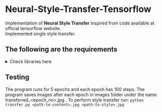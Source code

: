 # Neural-Style-Transfer-Tensorflow
Implementation of **Neural Style Transfer** inspired from code available at official tensorflow website.<br>
Implemented single style transfer.

## The following are the requirements 
<details>
  <summary> Check libraries here </summary>
  
  1. python3
  2. tensorflow
  3. numpy
  
</details>

## Testing
The program runs for 5 epochs and each epoch has 100 steps. The program saves images after each epoch in images folder under the name transferred_<epoch_no>.jpg .
To perform style transfer run: `python transfer.py <path-to-content>.jpg <path-to-style>.jpg`
